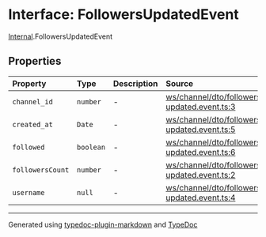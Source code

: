 # Interface: FollowersUpdatedEvent

[Internal](../index.md).FollowersUpdatedEvent

## Properties

| Property | Type | Description | Source |
| :------ | :------ | :------ | :------ |
| `channel_id` | `number` | - | [ws/channel/dto/followers-updated.event.ts:3](https://github.com/zSoulweaver/kient/blob/cb3a38e/src/ws/channel/dto/followers-updated.event.ts#L3) |
| `created_at` | `Date` | - | [ws/channel/dto/followers-updated.event.ts:5](https://github.com/zSoulweaver/kient/blob/cb3a38e/src/ws/channel/dto/followers-updated.event.ts#L5) |
| `followed` | `boolean` | - | [ws/channel/dto/followers-updated.event.ts:6](https://github.com/zSoulweaver/kient/blob/cb3a38e/src/ws/channel/dto/followers-updated.event.ts#L6) |
| `followersCount` | `number` | - | [ws/channel/dto/followers-updated.event.ts:2](https://github.com/zSoulweaver/kient/blob/cb3a38e/src/ws/channel/dto/followers-updated.event.ts#L2) |
| `username` | `null` | - | [ws/channel/dto/followers-updated.event.ts:4](https://github.com/zSoulweaver/kient/blob/cb3a38e/src/ws/channel/dto/followers-updated.event.ts#L4) |

***

Generated using [typedoc-plugin-markdown](https://www.npmjs.com/package/typedoc-plugin-markdown) and [TypeDoc](https://typedoc.org/)
